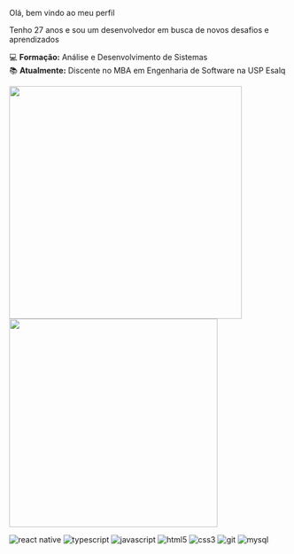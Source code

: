 Olá, bem vindo ao meu perfil

Tenho 27 anos e sou um desenvolvedor em busca de novos desafios e aprendizados

💻 **Formação:** Análise e Desenvolvimento de Sistemas <br>
📚 **Atualmente:** Discente no MBA em Engenharia de Software na USP Esalq

<div>
   <img width= "420" src="https://github-readme-stats.vercel.app/api?username=matheuslpiresm&theme=vue-dark&show_icons=true&hide_border=false&count_private=false">
   <img width= "376px" src="https://github-readme-stats.vercel.app/api/top-langs/?username=matheuslpiresm&theme=vue-dark&show_icons=true&hide_border=false&layout=compact">
</div>


![react native](https://img.shields.io/badge/React_Native-20232A?style=for-the-badge&logo=react&logoColor=61DAFB)
![typescript](https://img.shields.io/badge/TypeScript-007ACC?style=for-the-badge&logo=typescript&logoColor=white)
![javascript](https://img.shields.io/badge/JavaScript-F7DF1E.svg?style=for-the-badge&logo=JavaScript&logoColor=black)
![html5](https://img.shields.io/badge/HTML5-E34F26.svg?style=for-the-badge&logo=HTML5&logoColor=white)
![css3](https://img.shields.io/badge/CSS3-1572B6.svg?style=for-the-badge&logo=CSS3&logoColor=white)
![git](https://img.shields.io/badge/Git-F05032.svg?style=for-the-badge&logo=Git&logoColor=white) 
![mysql](https://img.shields.io/badge/MySQL-005C84?style=for-the-badge&logo=mysql&logoColor=white) 
